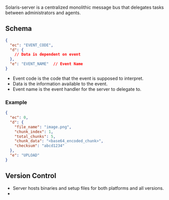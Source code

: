 Solaris-server is a centralized monolithic message bus that delegates tasks between administrators and agents. 

## Schema

```json
{
  "ec": "EVENT_CODE",              
  "d": {                       
    // Data is dependent on event
  },
  "e": "EVENT_NAME"  // Event Name
}
```

- Event code is the code that the event is supposed to interpret.
- Data is the information available to the event.
- Event name is the event handler for the server to delegate to.

### Example 

```json
{
  "ec": 0,
  "d": {
    "file_name": "image.png",
    "chunk_index": 1,
    "total_chunks": 5,
    "chunk_data": "<base64_encoded_chunk>",
    "checksum": "abcd1234"
  },
  "e": "UPLOAD"
}
```

## Version Control

- Server hosts binaries and setup files for both platforms and all versions.
- 
